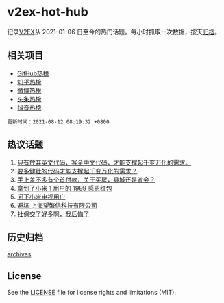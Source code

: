# v2ex-hot-hub

 记录[V2EX](https://www.v2ex.com/)从 2021-01-06 日至今的热门话题。每小时抓取一次数据，按天[归档](archives)。
 
 ## 相关项目

- [GitHub热榜](https://github.com/lonnyzhang423/github-hot-hub)
- [知乎热榜](https://github.com/lonnyzhang423/zhihu-hot-hub)
- [微博热榜](https://github.com/lonnyzhang423/weibo-hot-hub)
- [头条热榜](https://github.com/lonnyzhang423/toutiao-hot-hub)
- [抖音热榜](https://github.com/lonnyzhang423/douyin-hot-hub)


 `更新时间：2021-08-12 08:19:32 +0800`

## 热议话题

1. [只有放弃英文代码，写全中文代码，才能支撑起千变万化的需求。](https://www.v2ex.com/t/795055)
1. [要多健壮的代码才能支撑起千变万化的需求？](https://www.v2ex.com/t/795005)
1. [手上差不多有个首付款，关于买房，县城还是省会？](https://www.v2ex.com/t/795004)
1. [拿到了小米 1 用户的 1999 感恩红包](https://www.v2ex.com/t/795036)
1. [问下小米电视用户](https://www.v2ex.com/t/794983)
1. [避坑 上海望繁信科技有限公司](https://www.v2ex.com/t/795109)
1. [社保交了好多啊，我后悔了](https://www.v2ex.com/t/795073)

## 历史归档

[archives](archives)

## License

See the [LICENSE](LICENSE) file for license rights and limitations (MIT).
